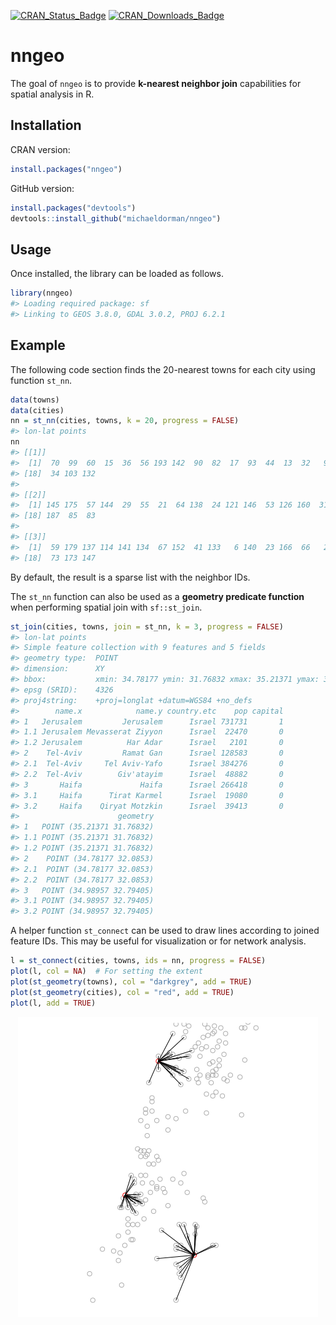 <!-- README.md is generated from README.Rmd. Please edit that file -->

[![CRAN\_Status\_Badge](http://www.r-pkg.org/badges/version-ago/nngeo)](https://cran.r-project.org/package=nngeo)
[![CRAN\_Downloads\_Badge](http://cranlogs.r-pkg.org/badges/last-month/nngeo)](https://cran.r-project.org/package=nngeo)

nngeo
=====

The goal of `nngeo` is to provide **k-nearest neighbor join**
capabilities for spatial analysis in R.

Installation
------------

CRAN version:

``` r
install.packages("nngeo")
```

GitHub version:

``` r
install.packages("devtools")
devtools::install_github("michaeldorman/nngeo")
```

Usage
-----

Once installed, the library can be loaded as follows.

``` r
library(nngeo)
#> Loading required package: sf
#> Linking to GEOS 3.8.0, GDAL 3.0.2, PROJ 6.2.1
```

Example
-------

The following code section finds the 20-nearest towns for each city
using function `st_nn`.

``` r
data(towns)
data(cities)
nn = st_nn(cities, towns, k = 20, progress = FALSE)
#> lon-lat points
nn
#> [[1]]
#>  [1]  70  99  60  15  36  56 193 142  90  82  17  93  44  13  32   9 172
#> [18]  34 103 132
#> 
#> [[2]]
#>  [1] 145 175  57 144  29  55  21  64 138  24 121 146  53 126 160  31  62
#> [18] 187  85  83
#> 
#> [[3]]
#>  [1]  59 179 137 114 141 134  67 152  41 133   6 140  23 166  66   2 189
#> [18]  73 173 147
```

By default, the result is a sparse list with the neighbor IDs.

The `st_nn` function can also be used as a **geometry predicate
function** when performing spatial join with `sf::st_join`.

``` r
st_join(cities, towns, join = st_nn, k = 3, progress = FALSE)
#> lon-lat points
#> Simple feature collection with 9 features and 5 fields
#> geometry type:  POINT
#> dimension:      XY
#> bbox:           xmin: 34.78177 ymin: 31.76832 xmax: 35.21371 ymax: 32.79405
#> epsg (SRID):    4326
#> proj4string:    +proj=longlat +datum=WGS84 +no_defs
#>        name.x            name.y country.etc    pop capital
#> 1   Jerusalem         Jerusalem      Israel 731731       1
#> 1.1 Jerusalem Mevasserat Ziyyon      Israel  22470       0
#> 1.2 Jerusalem          Har Adar      Israel   2101       0
#> 2    Tel-Aviv         Ramat Gan      Israel 128583       0
#> 2.1  Tel-Aviv     Tel Aviv-Yafo      Israel 384276       0
#> 2.2  Tel-Aviv        Giv'atayim      Israel  48882       0
#> 3       Haifa             Haifa      Israel 266418       0
#> 3.1     Haifa      Tirat Karmel      Israel  19080       0
#> 3.2     Haifa    Qiryat Motzkin      Israel  39413       0
#>                      geometry
#> 1   POINT (35.21371 31.76832)
#> 1.1 POINT (35.21371 31.76832)
#> 1.2 POINT (35.21371 31.76832)
#> 2    POINT (34.78177 32.0853)
#> 2.1  POINT (34.78177 32.0853)
#> 2.2  POINT (34.78177 32.0853)
#> 3   POINT (34.98957 32.79405)
#> 3.1 POINT (34.98957 32.79405)
#> 3.2 POINT (34.98957 32.79405)
```

A helper function `st_connect` can be used to draw lines according to
joined feature IDs. This may be useful for visualization or for network
analysis.

``` r
l = st_connect(cities, towns, ids = nn, progress = FALSE)
plot(l, col = NA)  # For setting the extent
plot(st_geometry(towns), col = "darkgrey", add = TRUE)
plot(st_geometry(cities), col = "red", add = TRUE)
plot(l, add = TRUE)
```

<img src="README-unnamed-chunk-6-1.png" style="display: block; margin: auto;" />
